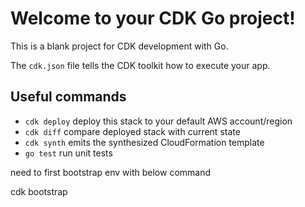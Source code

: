# Welcome to your CDK Go project!

This is a blank project for CDK development with Go.

The `cdk.json` file tells the CDK toolkit how to execute your app.

## Useful commands

- `cdk deploy` deploy this stack to your default AWS account/region
- `cdk diff` compare deployed stack with current state
- `cdk synth` emits the synthesized CloudFormation template
- `go test` run unit tests

need to first bootstrap env with below command

cdk bootstrap
